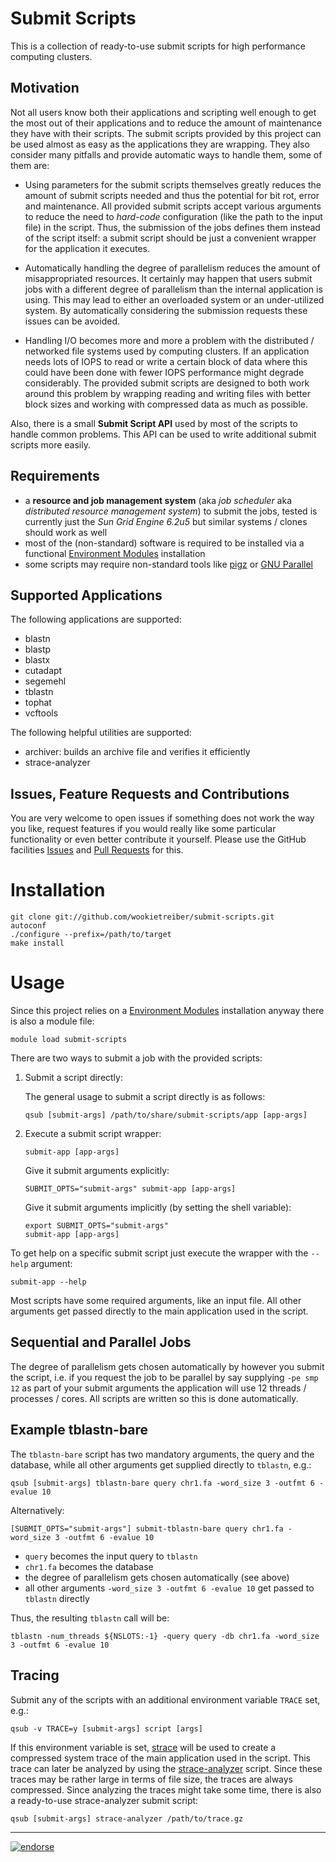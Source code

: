 Submit Scripts
==============

This is a collection of ready-to-use submit scripts for high performance computing clusters.

Motivation
----------

Not all users know both their applications and scripting well enough to get the most out of their
applications and to reduce the amount of maintenance they have with their scripts. The submit
scripts provided by this project can be used almost as easy as the applications they are
wrapping. They also consider many pitfalls and provide automatic ways to handle them, some of them
are:

-   Using parameters for the submit scripts themselves greatly reduces the amount of submit scripts
    needed and thus the potential for bit rot, error and maintenance. All provided submit scripts
    accept various arguments to reduce the need to *hard-code* configuration (like the path to the
    input file) in the script. Thus, the submission of the jobs defines them instead of the script
    itself: a submit script should be just a convenient wrapper for the application it executes.

-   Automatically handling the degree of parallelism reduces the amount of misappropriated
    resources. It certainly may happen that users submit jobs with a different degree of parallelism
    than the internal application is using. This may lead to either an overloaded system or an
    under-utilized system. By automatically considering the submission requests these issues can be
    avoided.

-   Handling I/O becomes more and more a problem with the distributed / networked file systems used
    by computing clusters. If an application needs lots of IOPS to read or write a certain block of
    data where this could have been done with fewer IOPS performance might degrade considerably. The
    provided submit scripts are designed to both work around this problem by wrapping reading and
    writing files with better block sizes and working with compressed data as much as possible.

Also, there is a small **Submit Script API** used by most of the scripts to handle common
problems. This API can be used to write additional submit scripts more easily.

Requirements
------------

- a **resource and job management system** (aka *job scheduler* aka *distributed resource management
  system*) to submit the jobs, tested is currently just the *Sun Grid Engine 6.2u5* but similar
  systems / clones should work as well
- most of the (non-standard) software is required to be installed via a functional
  [Environment Modules][modules] installation
- some scripts may require non-standard tools like [pigz][] or [GNU Parallel][parallel]

Supported Applications
----------------------

The following applications are supported:

- blastn
- blastp
- blastx
- cutadapt
- segemehl
- tblastn
- tophat
- vcftools

The following helpful utilities are supported:

- archiver: builds an archive file and verifies it efficiently
- strace-analyzer

Issues, Feature Requests and Contributions
------------------------------------------

You are very welcome to open issues if something does not work the way you like, request features if
you would really like some particular functionality or even better contribute it yourself. Please
use the GitHub facilities [Issues][] and [Pull Requests][] for this.

Installation
============

    git clone git://github.com/wookietreiber/submit-scripts.git
    autoconf
    ./configure --prefix=/path/to/target
    make install


Usage
=====

Since this project relies on a [Environment Modules][modules] installation anyway there is also a
module file:

    module load submit-scripts

There are two ways to submit a job with the provided scripts:

1.  Submit a script directly:

    The general usage to submit a script directly is as follows:

        qsub [submit-args] /path/to/share/submit-scripts/app [app-args]

2.  Execute a submit script wrapper:

        submit-app [app-args]

    Give it submit arguments explicitly:

        SUBMIT_OPTS="submit-args" submit-app [app-args]

    Give it submit arguments implicitly (by setting the shell variable):

        export SUBMIT_OPTS="submit-args"
        submit-app [app-args]

To get help on a specific submit script just execute the wrapper with the `--help` argument:

    submit-app --help

Most scripts have some required arguments, like an input file. All other arguments get passed
directly to the main application used in the script.

Sequential and Parallel Jobs
----------------------------

The degree of parallelism gets chosen automatically by however you submit the script, i.e. if you
request the job to be parallel by say supplying `-pe smp 12` as part of your submit arguments the
application will use 12 threads / processes / cores. All scripts are written so this is done
automatically.

Example tblastn-bare
--------------------

The `tblastn-bare` script has two mandatory arguments, the query and the database, while all other
arguments get supplied directly to `tblastn`, e.g.:

    qsub [submit-args] tblastn-bare query chr1.fa -word_size 3 -outfmt 6 -evalue 10

Alternatively:

    [SUBMIT_OPTS="submit-args"] submit-tblastn-bare query chr1.fa -word_size 3 -outfmt 6 -evalue 10

- `query` becomes the input query to `tblastn`
- `chr1.fa` becomes the database
- the degree of parallelism gets chosen automatically (see above)
- all other arguments `-word_size 3 -outfmt 6 -evalue 10` get passed to `tblastn` directly

Thus, the resulting `tblastn` call will be:

    tblastn -num_threads ${NSLOTS:-1} -query query -db chr1.fa -word_size 3 -outfmt 6 -evalue 10

Tracing
-------

Submit any of the scripts with an additional environment variable `TRACE` set, e.g.:

    qsub -v TRACE=y [submit-args] script [args]

If this environment variable is set, [strace][] will be used to create a compressed system trace of
the main application used in the script. This trace can later be analyzed by using the
[strace-analyzer][] script. Since these traces may be rather large in terms of file size, the traces
are always compressed. Since analyzing the traces might take some time, there is also a ready-to-use
strace-analyzer submit script:

    qsub [submit-args] strace-analyzer /path/to/trace.gz


[modules]: http://modules.sourceforge.net/
[pigz]: http://zlib.net/pigz/
[parallel]: http://www.gnu.org/software/parallel/
[strace]: http://strace.sourceforge.net/
[strace-analyzer]: http://clusterbuffer.wordpress.com/strace-analyzer/
[Issues]: https://github.com/wookietreiber/submit-scripts/issues
[Pull Requests]: https://github.com/wookietreiber/submit-scripts/pulls


---

[![endorse](http://api.coderwall.com/wookietreiber/endorsecount.png)](http://coderwall.com/wookietreiber)
